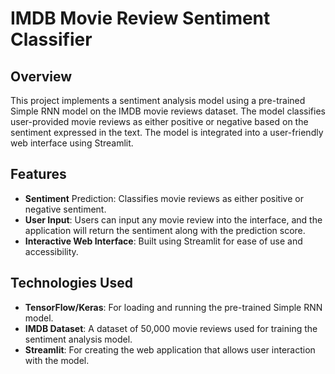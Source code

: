 # IMDB Movie Review Sentiment Classifier

## Overview
This project implements a sentiment analysis model using a pre-trained Simple RNN model on the IMDB movie reviews dataset. The model classifies user-provided movie reviews as either positive or negative based on the sentiment expressed in the text. The model is integrated into a user-friendly web interface using Streamlit.

## Features
+ **Sentiment** Prediction: Classifies movie reviews as either positive or negative sentiment.
+ **User Input**: Users can input any movie review into the interface, and the application will return the sentiment along with the prediction score.
+ **Interactive Web Interface**: Built using Streamlit for ease of use and accessibility.

## Technologies Used
+ **TensorFlow/Keras**: For loading and running the pre-trained Simple RNN model.
+ **IMDB Dataset**: A dataset of 50,000 movie reviews used for training the sentiment analysis model.
+ **Streamlit**: For creating the web application that allows user interaction with the model.